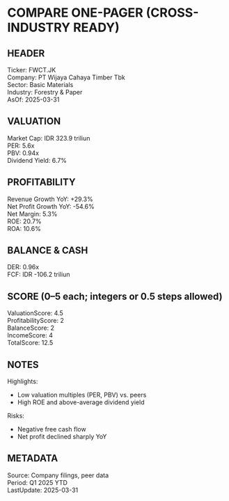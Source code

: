 # COMPARE ONE-PAGER (CROSS-INDUSTRY READY)

## HEADER
Ticker: FWCT.JK  
Company: PT Wijaya Cahaya Timber Tbk  
Sector: Basic Materials  
Industry: Forestry & Paper  
AsOf: 2025-03-31

## VALUATION
Market Cap: IDR 323.9 triliun  
PER: 5.6x  
PBV: 0.94x  
Dividend Yield: 6.7%

## PROFITABILITY
Revenue Growth YoY: +29.3%  
Net Profit Growth YoY: -54.6%  
Net Margin: 5.3%  
ROE: 20.7%  
ROA: 10.6%

## BALANCE & CASH
DER: 0.96x  
FCF: IDR -106.2 triliun

## SCORE (0–5 each; integers or 0.5 steps allowed)
ValuationScore: 4.5  
ProfitabilityScore: 2  
BalanceScore: 2  
IncomeScore: 4  
TotalScore: 12.5

## NOTES
Highlights:
- Low valuation multiples (PER, PBV) vs. peers
- High ROE and above-average dividend yield

Risks:
- Negative free cash flow
- Net profit declined sharply YoY

## METADATA
Source: Company filings, peer data  
Period: Q1 2025 YTD  
LastUpdate: 2025-03-31